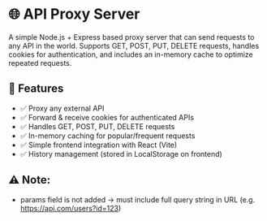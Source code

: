 # 🌐 API Proxy Server
A simple Node.js + Express based proxy server that can send requests to any API in the world.
Supports GET, POST, PUT, DELETE requests, handles cookies for authentication, and includes an in-memory cache to optimize repeated requests.

## 🚀 Features
- ✅ Proxy any external API
- ✅ Forward & receive cookies for authenticated APIs
- ✅ Handles GET, POST, PUT, DELETE requests
- ✅ In-memory caching for popular/frequent requests
- ✅ Simple frontend integration with React (Vite)
- ✅ History management (stored in LocalStorage on frontend)

## ⚠️ Note: 
- params field is not added → must include full query string in URL (e.g. https://api.com/users?id=123)
